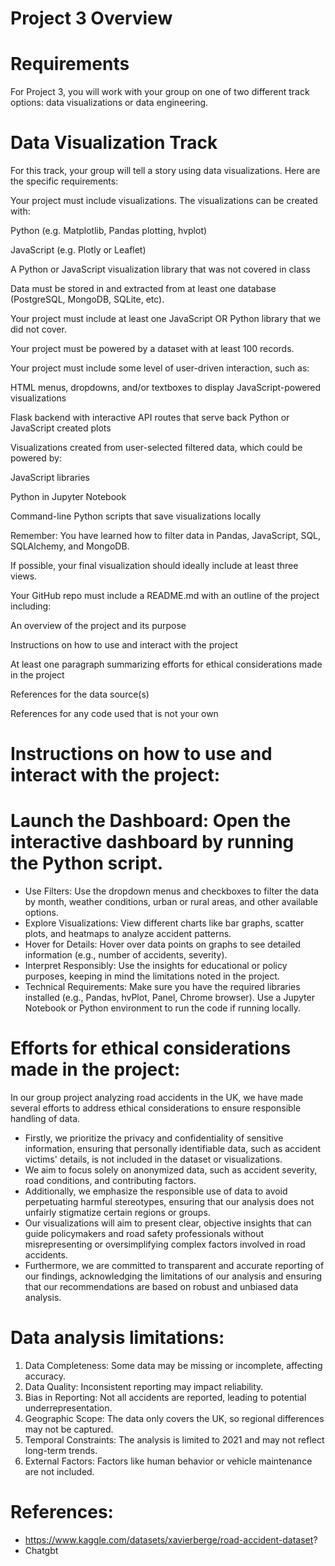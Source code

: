 # Project 3 Overview
# Requirements
For Project 3, you will work with your group on one of two different track options: data visualizations or data engineering.

# Data Visualization Track
For this track, your group will tell a story using data visualizations. Here are the specific requirements:

Your project must include visualizations. The visualizations can be created with:

Python (e.g. Matplotlib, Pandas plotting, hvplot)

JavaScript (e.g. Plotly or Leaflet)

A Python or JavaScript visualization library that was not covered in class

Data must be stored in and extracted from at least one database (PostgreSQL, MongoDB, SQLite, etc).

Your project must include at least one JavaScript OR Python library that we did not cover.

Your project must be powered by a dataset with at least 100 records.

Your project must include some level of user-driven interaction, such as:

HTML menus, dropdowns, and/or textboxes to display JavaScript-powered visualizations

Flask backend with interactive API routes that serve back Python or JavaScript created plots

Visualizations created from user-selected filtered data, which could be powered by:

JavaScript libraries

Python in Jupyter Notebook

Command-line Python scripts that save visualizations locally

Remember: You have learned how to filter data in Pandas, JavaScript, SQL, SQLAlchemy, and MongoDB.

If possible, your final visualization should ideally include at least three views.

Your GitHub repo must include a README.md with an outline of the project including:

An overview of the project and its purpose

Instructions on how to use and interact with the project

At least one paragraph summarizing efforts for ethical considerations made in the project

References for the data source(s)

References for any code used that is not your own

# Instructions on how to use and interact with the project:
# Launch the Dashboard: Open the interactive dashboard by running the Python script.
-  Use Filters: Use the dropdown menus and checkboxes to filter the data by month, weather conditions, urban or rural areas, and other available options.
-  Explore Visualizations: View different charts like bar graphs, scatter plots, and heatmaps to analyze accident patterns.
-  Hover for Details: Hover over data points on graphs to see detailed information (e.g., number of accidents, severity).
-  Interpret Responsibly: Use the insights for educational or policy purposes, keeping in mind the limitations noted in the project.
-  Technical Requirements: Make sure you have the required libraries installed (e.g., Pandas, hvPlot, Panel, Chrome browser). Use a Jupyter Notebook or Python environment to run the code if running locally.


# Efforts for ethical considerations made in the project:
In our group project analyzing road accidents in the UK, we have made several efforts to address ethical considerations to ensure responsible handling of data. 
- Firstly, we prioritize the privacy and confidentiality of sensitive information, ensuring that personally identifiable data, such as accident victims' details, is not included in the dataset or visualizations. 
-	We aim to focus solely on anonymized data, such as accident severity, road conditions, and contributing factors. 
-	Additionally, we emphasize the responsible use of data to avoid perpetuating harmful stereotypes, ensuring that our analysis does not unfairly stigmatize certain regions or groups. 
-	Our visualizations will aim to present clear, objective insights that can guide policymakers and road safety professionals without misrepresenting or oversimplifying complex factors involved in road accidents. 
-	Furthermore, we are committed to transparent and accurate reporting of our findings, acknowledging the limitations of our analysis and ensuring that our recommendations are based on robust and unbiased data analysis.

# Data analysis limitations:
1.	Data Completeness: Some data may be missing or incomplete, affecting accuracy.
2.	Data Quality: Inconsistent reporting may impact reliability.
3.	Bias in Reporting: Not all accidents are reported, leading to potential underrepresentation.
4.	Geographic Scope: The data only covers the UK, so regional differences may not be captured.
5.	Temporal Constraints: The analysis is limited to 2021 and may not reflect long-term trends.
6.	External Factors: Factors like human behavior or vehicle maintenance are not included.

# References:
- https://www.kaggle.com/datasets/xavierberge/road-accident-dataset?
- Chatgbt

